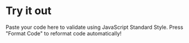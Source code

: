 # Try it out

Paste your code here to validate using JavaScript Standard Style. Press "Format Code" to reformat code automatically!

<div id="javascript-editor" class="editor"></div><div id="messages"></div>
<script src="bundle.js"></script>
<style>
  .content {
    max-width:970px;
  }

  div#messages {
    display: inline-block;
    vertical-align: top;
    width:300px;
  }
  .message {
    padding: 10px;
    margin: 5px;
    background-color: lightyellow;
    border:1px solid burlywood;
  }
  .message.success {
    background-color: lightgreen;
    border:1px solid darkgreen;
    text-align: center;
    font-weight: bold;
  }

  #javascript-editor {
    display: inline-block;
    width: 650px;
    height: 600px;
    font-size:16px;
  }

  button {
    padding: 10px;
    margin: 5px;
  }
</style>
